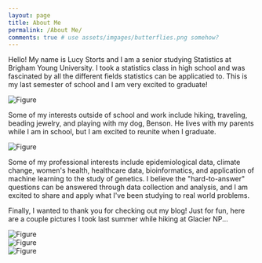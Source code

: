 ```yaml
---
layout: page
title: About Me
permalink: /About Me/
comments: true # use assets/imgages/butterflies.png somehow?
---
```


<div class="row justify-content-between">
<div class="col-md-8 pr-5">


Hello! My name is Lucy Storts and I am a senior studying Statistics at Brigham Young University. I took a statistics class in high school and was fascinated by all the different fields statistics can be applicatied to. This is my last semester of school and I am very excited to graduate!

![Figure](https://raw.githubusercontent.com/lucystorts/BlogRepo/assets/images/picofme.jpg)

Some of my interests outside of school and work include hiking, traveling, beading jewelry, and playing with my dog, Benson. He lives with my parents while I am in school, but I am excited to reunite when I graduate. 

![Figure](https://raw.githubusercontent.com/lucystorts/BlogRepo/assets/images/benson.jpg)

Some of my professional interests include epidemiological data, climate change, women's health, healthcare data, bioinformatics, and application of machine learning to the study of genetics. I believe the "hard-to-answer" questions can be answered through data collection and analysis, and I am excited to share and apply what I've been studying to real world problems. 

Finally, I wanted to thank you for checking out my blog! Just for fun, here are a couple pictures I took last summer while hiking at Glacier NP...

![Figure](https://raw.githubusercontent.com/lucystorts/BlogRepo/assets/images/glaciernp1.jpg)
<br>
![Figure](https://raw.githubusercontent.com/lucystorts/BlogRepo/assets/images/glaciernp2.jpg)
<br>
![Figure](https://raw.githubusercontent.com/lucystorts/BlogRepo/assets/images/glaciernp3.jpg)

</div>
</div>
</div>
